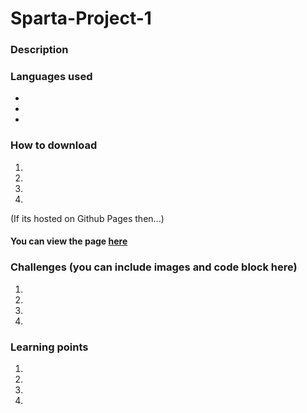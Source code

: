 # Sparta-Project-1
### Description


### Languages used
* 
* 
* 

### How to download
1. 
2. 
3. 
4. 

(If its hosted on Github Pages then...)
#### You can view the page [here]()

### Challenges (you can include images and code block here)
1. 
2. 
3. 
4. 

### Learning points
1. 
2. 
3. 
4. 